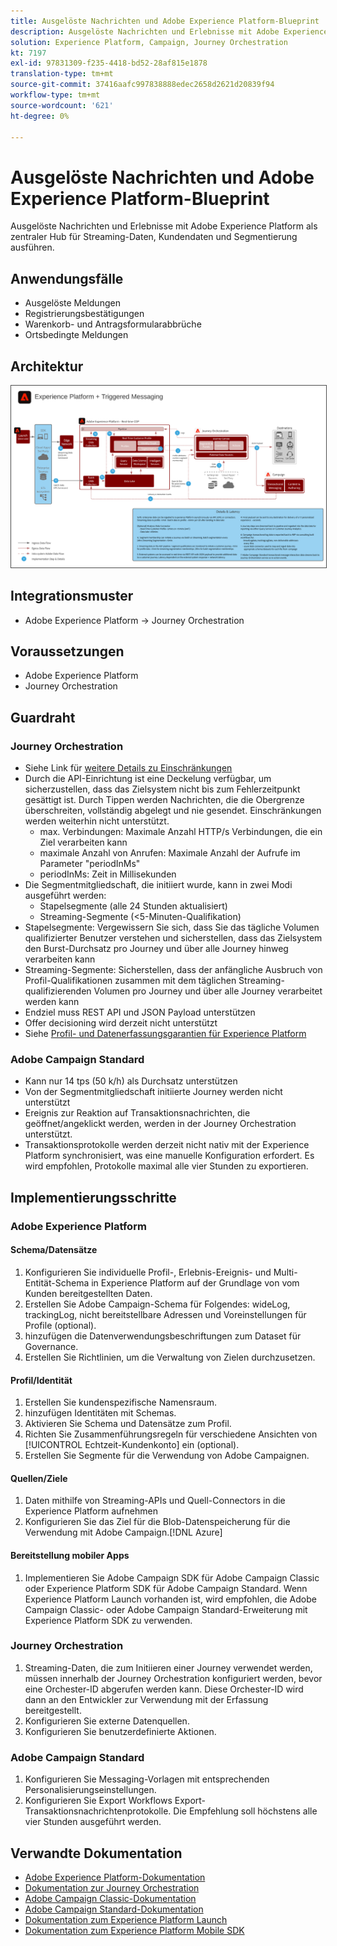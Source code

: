 ```yaml
---
title: Ausgelöste Nachrichten und Adobe Experience Platform-Blueprint
description: Ausgelöste Nachrichten und Erlebnisse mit Adobe Experience Platform als zentraler Hub für Streaming-Daten, Kundendaten und Segmentierung ausführen.
solution: Experience Platform, Campaign, Journey Orchestration
kt: 7197
exl-id: 97831309-f235-4418-bd52-28af815e1878
translation-type: tm+mt
source-git-commit: 37416aafc997838888edec2658d2621d20839f94
workflow-type: tm+mt
source-wordcount: '621'
ht-degree: 0%

---
```


# Ausgelöste Nachrichten und Adobe Experience Platform-Blueprint

Ausgelöste Nachrichten und Erlebnisse mit Adobe Experience Platform als zentraler Hub für Streaming-Daten, Kundendaten und Segmentierung ausführen.

## Anwendungsfälle

* Ausgelöste Meldungen
* Registrierungsbestätigungen
* Warenkorb- und Antragsformularabbrüche
* Ortsbedingte Meldungen

## Architektur

<img src="assets/triggered.svg" alt="Referenzarchitektur für die Auslösung von Messaging und Adobe Experience Platform-Blaupausen" style="border:1px solid #4a4a4a" />

## Integrationsmuster

* Adobe Experience Platform -> Journey Orchestration

## Voraussetzungen

* Adobe Experience Platform
* Journey Orchestration

## Guardraht

### Journey Orchestration

* Siehe Link für [weitere Details zu Einschränkungen](https://experienceleague.adobe.com/docs/journeys/using/starting-with-journeys/limitations.html?lang=en#starting-with-journeys)
* Durch die API-Einrichtung ist eine Deckelung verfügbar, um sicherzustellen, dass das Zielsystem nicht bis zum Fehlerzeitpunkt gesättigt ist. Durch Tippen werden Nachrichten, die die Obergrenze überschreiten, vollständig abgelegt und nie gesendet. Einschränkungen werden weiterhin nicht unterstützt.
   * max. Verbindungen: Maximale Anzahl HTTP/s Verbindungen, die ein Ziel verarbeiten kann
   * maximale Anzahl von Anrufen: Maximale Anzahl der Aufrufe im Parameter &quot;periodInMs&quot;
   * periodInMs: Zeit in Millisekunden
* Die Segmentmitgliedschaft, die initiiert wurde, kann in zwei Modi ausgeführt werden:
   * Stapelsegmente (alle 24 Stunden aktualisiert)
   * Streaming-Segmente (&lt;5-Minuten-Qualifikation)
* Stapelsegmente: Vergewissern Sie sich, dass Sie das tägliche Volumen qualifizierter Benutzer verstehen und sicherstellen, dass das Zielsystem den Burst-Durchsatz pro Journey und über alle Journey hinweg verarbeiten kann
* Streaming-Segmente: Sicherstellen, dass der anfängliche Ausbruch von Profil-Qualifikationen zusammen mit dem täglichen Streaming-qualifizierenden Volumen pro Journey und über alle Journey verarbeitet werden kann
* Endziel muss REST API und JSON Payload unterstützen
* Offer decisioning wird derzeit nicht unterstützt
* Siehe [Profil- und Datenerfassungsgarantien für Experience Platform](https://experienceleague.adobe.com/docs/experience-platform/profile/guardrails.html?lang=en)

### Adobe Campaign Standard

* Kann nur 14 tps (50 k/h) als Durchsatz unterstützen
* Von der Segmentmitgliedschaft initiierte Journey werden nicht unterstützt
* Ereignis zur Reaktion auf Transaktionsnachrichten, die geöffnet/angeklickt werden, werden in der Journey Orchestration unterstützt.
* Transaktionsprotokolle werden derzeit nicht nativ mit der Experience Platform synchronisiert, was eine manuelle Konfiguration erfordert. Es wird empfohlen, Protokolle maximal alle vier Stunden zu exportieren.


## Implementierungsschritte

### Adobe Experience Platform

#### Schema/Datensätze

1. Konfigurieren Sie individuelle Profil-, Erlebnis-Ereignis- und Multi-Entität-Schema in Experience Platform auf der Grundlage von vom Kunden bereitgestellten Daten.
1. Erstellen Sie Adobe Campaign-Schema für Folgendes: wideLog, trackingLog, nicht bereitstellbare Adressen und Voreinstellungen für Profile (optional).
1. hinzufügen die Datenverwendungsbeschriftungen zum Dataset für Governance.
1. Erstellen Sie Richtlinien, um die Verwaltung von Zielen durchzusetzen.

#### Profil/Identität

1. Erstellen Sie kundenspezifische Namensraum.
1. hinzufügen Identitäten mit Schemas.
1. Aktivieren Sie Schema und Datensätze zum Profil.
1. Richten Sie Zusammenführungsregeln für verschiedene Ansichten von [!UICONTROL Echtzeit-Kundenkonto] ein (optional).
1. Erstellen Sie Segmente für die Verwendung von Adobe Campaignen.

#### Quellen/Ziele

1. Daten mithilfe von Streaming-APIs und Quell-Connectors in die Experience Platform aufnehmen
1. Konfigurieren Sie das Ziel für die Blob-Datenspeicherung für die Verwendung mit Adobe Campaign.[!DNL Azure]

#### Bereitstellung mobiler Apps

1. Implementieren Sie Adobe Campaign SDK für Adobe Campaign Classic oder Experience Platform SDK für Adobe Campaign Standard. Wenn Experience Platform Launch vorhanden ist, wird empfohlen, die Adobe Campaign Classic- oder Adobe Campaign Standard-Erweiterung mit Experience Platform SDK zu verwenden.


### Journey Orchestration

1. Streaming-Daten, die zum Initiieren einer Journey verwendet werden, müssen innerhalb der Journey Orchestration konfiguriert werden, bevor eine Orchester-ID abgerufen werden kann. Diese Orchester-ID wird dann an den Entwickler zur Verwendung mit der Erfassung bereitgestellt.
1. Konfigurieren Sie externe Datenquellen.
1. Konfigurieren Sie benutzerdefinierte Aktionen.

### Adobe Campaign Standard

1. Konfigurieren Sie Messaging-Vorlagen mit entsprechenden Personalisierungseinstellungen.
1. Konfigurieren Sie Export Workflows Export-Transaktionsnachrichtenprotokolle. Die Empfehlung soll höchstens alle vier Stunden ausgeführt werden.


## Verwandte Dokumentation

* [Adobe Experience Platform-Dokumentation](https://experienceleague.adobe.com/docs/experience-platform.html?lang=en)
* [Dokumentation zur Journey Orchestration](https://experienceleague.adobe.com/docs/journey-orchestration.html?lang=en)
* [Adobe Campaign Classic-Dokumentation](https://experienceleague.adobe.com/docs/campaign-classic.html?lang=en)
* [Adobe Campaign Standard-Dokumentation](https://experienceleague.adobe.com/docs/campaign-standard.html?lang=en)
* [Dokumentation zum Experience Platform Launch](https://experienceleague.adobe.com/docs/launch.html?lang=en)
* [Dokumentation zum Experience Platform Mobile SDK](https://experienceleague.adobe.com/docs/mobile.html?lang=en)
